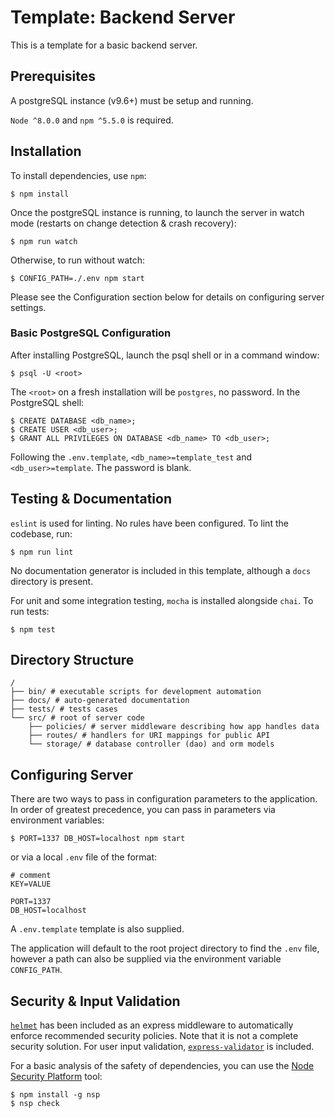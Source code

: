 # Template: Backend Server

This is a template for a basic backend server.

## Prerequisites

A postgreSQL instance (v9.6+) must be setup and running.

`Node ^8.0.0` and `npm ^5.5.0` is required.

## Installation

To install dependencies, use `npm`:

```shell
$ npm install
```

Once the postgreSQL instance is running, to launch the server in watch mode (restarts on change detection & crash recovery):

```shell
$ npm run watch
```

Otherwise, to run without watch:

```shell
$ CONFIG_PATH=./.env npm start
```

Please see the Configuration section below for details on configuring server settings.

### Basic PostgreSQL Configuration

After installing PostgreSQL, launch the psql shell or in a command window:

```shell
$ psql -U <root>
```

The `<root>` on a fresh installation will be `postgres`, no password. In the PostgreSQL shell:

```shell
$ CREATE DATABASE <db_name>;
$ CREATE USER <db_user>;
$ GRANT ALL PRIVILEGES ON DATABASE <db_name> TO <db_user>;
```

Following the `.env.template`, `<db_name>=template_test` and `<db_user>=template`. The password is blank.

## Testing & Documentation

`eslint` is used for linting. No rules have been configured. To lint the codebase, run:

```shell
$ npm run lint
```

No documentation generator is included in this template, although a `docs` directory is present.

For unit and some integration testing, `mocha` is installed alongside `chai`. To run tests:

```shell
$ npm test
```

## Directory Structure

```
/
├── bin/ # executable scripts for development automation
├── docs/ # auto-generated documentation
├── tests/ # tests cases
└── src/ # root of server code
    ├── policies/ # server middleware describing how app handles data
    ├── routes/ # handlers for URI mappings for public API
    └── storage/ # database controller (dao) and orm models
```

## Configuring Server

There are two ways to pass in configuration parameters to the application. In order of greatest precedence, you can pass in parameters via environment variables:

```shell
$ PORT=1337 DB_HOST=localhost npm start
```

or via a local `.env` file of the format:

```
# comment
KEY=VALUE

PORT=1337
DB_HOST=localhost
```

A `.env.template` template is also supplied.

The application will default to the root project directory to find the `.env` file, however a path can also be supplied via the environment variable `CONFIG_PATH`.

## Security & Input Validation

[`helmet`](https://helmetjs.github.io) has been included as an express middleware to automatically enforce recommended security policies. Note that it is not a complete security solution. For user input validation, [`express-validator`](https://github.com/ctavan/express-validator) is included.

For a basic analysis of the safety of dependencies, you can use the [Node Security Platform](https://github.com/nodesecurity/nsp) tool:

```shell
$ npm install -g nsp
$ nsp check
```
